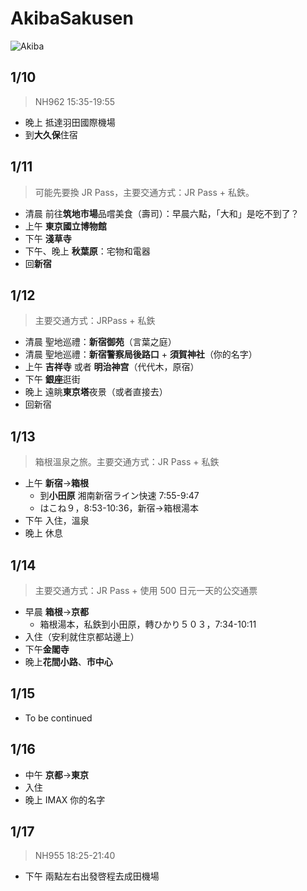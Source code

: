 # AkibaSakusen

![Akiba](https://ooo.0o0.ooo/2016/12/26/5860e0bc610bd.png)

## 1/10

> NH962 15:35-19:55

- 晚上 抵達羽田國際機場
- 到**大久保**住宿

## 1/11

> 可能先要換 JR Pass，主要交通方式：JR Pass + 私鉄。

- 清晨 前往**筑地市場**品嚐美食（壽司）：早晨六點，「大和」是吃不到了？
- 上午 **東京國立博物館**
- 下午 **淺草寺**
- 下午、晚上 **秋葉原**：宅物和電器
- 回**新宿**

## 1/12

> 主要交通方式：JRPass + 私鉄

- 清晨 聖地巡禮：**新宿御苑**（言葉之庭）
- 清晨 聖地巡禮：**新宿警察局後路口** + **須賀神社**（你的名字）
- 上午 **吉祥寺** 或者 **明治神宫**（代代木，原宿）
- 下午 **銀座**逛街
- 晚上 遠眺**東京塔**夜景（或者直接去）
- 回新宿

## 1/13 

> 箱根溫泉之旅。主要交通方式：JR Pass + 私鉄

- 上午 **新宿**->**箱根**
	- 到**小田原** 湘南新宿ライン快速 7:55-9:47
	- はこね９，8:53-10:36，新宿->箱根湯本
- 下午 入住，溫泉
- 晚上 休息

## 1/14 

> 主要交通方式：JR Pass + 使用 500 日元一天的公交通票

- 早晨 **箱根**->**京都**
	- 箱根湯本，私鉄到小田原，轉ひかり５０３，7:34-10:11
- 入住（安利就住京都站邊上）
- 下午**金閣寺**
- 晚上**花間小路**、**市中心**

## 1/15

- To be continued

## 1/16

- 中午 **京都**->**東京**
- 入住
- 晚上 IMAX 你的名字

## 1/17

> NH955 18:25-21:40

- 下午 兩點左右出發啓程去成田機場

